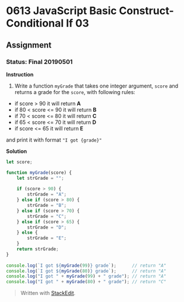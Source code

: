 # 0613 JavaScript Basic Construct- Conditional If 03
## Assignment
### Status: Final 20190501

**Instruction**
 1. Write a function `myGrade` that takes one integer argument, `score` and returns a grade for the `score`, with following rules:

 - if score > 90 it will return **A**
 - if 80 < score <= 90 it will return **B**
 - if 70 < score <= 80 it will return **C**
 - if 65 < score <= 70 it will return **D**
 - if score <= 65 it will return **E**

and print it with format `"I got {grade}"`

**Solution**
```JavaScript
let score;

function myGrade(score) {
	let strGrade = "";
	
	if (score > 90) {
		strGrade = "A";
	} else if (score > 80) {
		strGrade = "B";
	} else if (score > 70) {
		strGrade = "C";
	} else if (score > 65) {
		strGrade = "D";
	} else {
		strGrade = "E";
	}
	return strGrade;
}
 
console.log(`I got ${myGrade(99)} grade`); 		// return "A"
console.log(`I got ${myGrade(80)} grade`); 		// return "A"
console.log("I got " + myGrade(99) + " grade"); // return "A"
console.log("I got " + myGrade(80) + " grade"); // return "C"
```

> Written with [StackEdit](https://stackedit.io/).